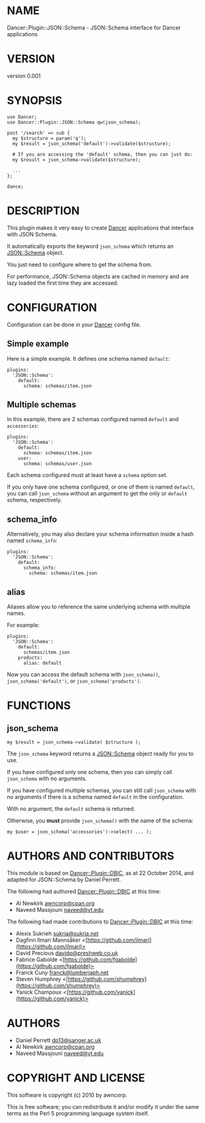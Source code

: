 # NAME

Dancer::Plugin::JSON::Schema - JSON::Schema interface for Dancer applications

# VERSION

version 0.001

# SYNOPSIS

    use Dancer;
    use Dancer::Plugin::JSON::Schema qw(json_schema);

    post '/search' => sub {
      my $structure = param('q');
      my $result = json_schema('default')->validate($structure);

      # If you are accessing the 'default' schema, then you can just do:
      my $result = json_schema->validate($structure);

      ...
    };

    dance;

# DESCRIPTION

This plugin makes it very easy to create [Dancer](https://metacpan.org/pod/Dancer) applications that interface
with JSON Schema.

It automatically exports the keyword `json_schema` which returns an [JSON::Schema](https://metacpan.org/pod/JSON::Schema) object.

You just need to configure where to get the schema from.

For performance, JSON::Schema objects are cached in memory and are lazy loaded the first time they are accessed.

# CONFIGURATION

Configuration can be done in your [Dancer](https://metacpan.org/pod/Dancer) config file.

## Simple example

Here is a simple example. It defines one schema named `default`:

    plugins:
      'JSON::Schema':
        default:
          schema: schemas/item.json

## Multiple schemas

In this example, there are 2 schemas configured named `default` and `accessories`:

    plugins:
      'JSON::Schema':
        default:
          schema: schemas/item.json
        user:
          schema: schemas/user.json

Each schema configured must at least have a `schema` option set.

If you only have one schema configured, or one of them is named
`default`, you can call `json_schema` without an argument to get the only
or `default` schema, respectively.

## schema\_info

Alternatively, you may also declare your schema information inside a hash named `schema_info`:

    plugins:
      'JSON::Schema':
        default:
          schema_info:
            schema: schemas/item.json

## alias

Aliases allow you to reference the same underlying schema with multiple names.

For example:

    plugins:
      'JSON::Schema':
        default:
          schemas/item.json
        products:
          alias: default

Now you can access the default schema with `json_schema()`, `json_schema('default')`,
or `json_schema('products')`.

# FUNCTIONS

## json\_schema

    my $result = json_schema->validate( $structure );

The `json_schema` keyword returns a [JSON::Schema](https://metacpan.org/pod/JSON::Schema) object ready for you to use.

If you have configured only one schema, then you can simply call `json_schema` with no arguments.

If you have configured multiple schemas, you can still call `json_schema` with no arguments if there is a schema named `default` in the configuration.

With no argument, the `default` schema is returned.

Otherwise, you **must** provide `json_schema()` with the name of the schema:

    my $user = json_schema('accessories')->select( ... );

# AUTHORS AND CONTRIBUTORS

This module is based on [Dancer::Plugin::DBIC](https://metacpan.org/pod/Dancer::Plugin::DBIC), as at 22 October 2014, and adapted for JSON::Schema by Daniel Perrett.

The following had authored [Dancer::Plugin::DBIC](https://metacpan.org/pod/Dancer::Plugin::DBIC) at this time:

- Al Newkirk <awncorp@cpan.org>
- Naveed Massjouni <naveed@vt.edu>

The following had made contributions to [Dancer::Plugin::DBIC](https://metacpan.org/pod/Dancer::Plugin::DBIC) at this time:

- Alexis Sukrieh <sukria@sukria.net>
- Dagfinn Ilmari Mannsåker <[https://github.com/ilmari](https://github.com/ilmari)>
- David Precious <davidp@preshweb.co.uk>
- Fabrice Gabolde <[https://github.com/fgabolde](https://github.com/fgabolde)>
- Franck Cuny <franck@lumberjaph.net>
- Steven Humphrey <[https://github.com/shumphrey](https://github.com/shumphrey)>
- Yanick Champoux <[https://github.com/yanick](https://github.com/yanick)>

# AUTHORS

- Daniel Perrett <dp13@sanger.ac.uk>
- Al Newkirk <awncorp@cpan.org>
- Naveed Massjouni <naveed@vt.edu>

# COPYRIGHT AND LICENSE

This software is copyright (c) 2010 by awncorp.

This is free software; you can redistribute it and/or modify it under
the same terms as the Perl 5 programming language system itself.
